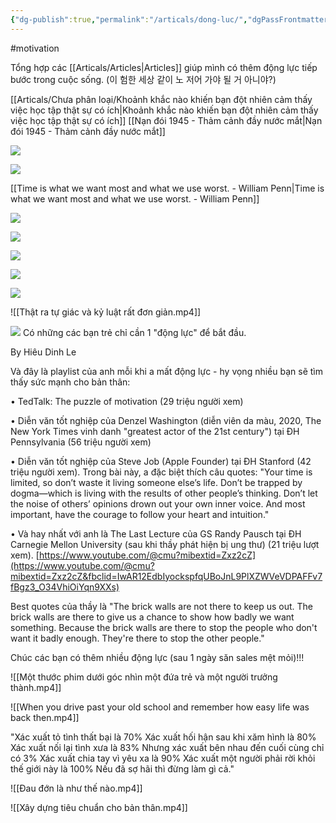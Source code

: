 ```yaml
---
{"dg-publish":true,"permalink":"/articals/dong-luc/","dgPassFrontmatter":true}
---
```


#motivation 

Tổng hợp các [[Articals/Articles\|Articles]] giúp mình có thêm động lực tiếp bước trong cuộc sống. (이 험한 세상 같이 노 저어 가야 될 거 아니야?)

[[Articals/Chưa phân loại/Khoảnh khắc nào khiến bạn đột nhiên cảm thấy việc học tập thật sự có ích\|Khoảnh khắc nào khiến bạn đột nhiên cảm thấy việc học tập thật sự có ích]]
[[Nạn đói 1945 - Thảm cảnh đầy nước mắt\|Nạn đói 1945 - Thảm cảnh đầy nước mắt]]

![](https://i.imgur.com/CK3xZD4.png)

![](https://i.imgur.com/0TZvzc6.png)

[[Time is what we want most and what we use worst. - William Penn\|Time is what we want most and what we use worst. - William Penn]]

![](https://i.imgur.com/JN42wb2.png)

![](https://i.imgur.com/4nQzeVj.png)

![](https://i.imgur.com/vmqVt98.png)

![](https://i.imgur.com/e8tHhEa.png)

![](https://i.imgur.com/7MPlzBE.jpg)

![[Thật ra tự giác và kỷ luật rất đơn giản.mp4]]

![](https://i.imgur.com/rV3MjzG.png)
Có những các bạn trẻ chỉ cần 1 "động lực" để bắt đầu.

By Hiêu Dinh Le

Và đây là playlist của anh mỗi khi a mất động lực - hy vọng nhiều bạn sẽ tìm thấy sức mạnh cho bản thân:

• TedTalk: The puzzle of motivation (29 triệu người xem)

• Diễn văn tốt nghiệp của Denzel Washington (diễn viên da màu, 2020, The New York Times vinh danh "greatest actor of the 21st century") tại ĐH Pennsylvania (56 triệu người xem)

• Diễn văn tốt nghiệp của Steve Job (Apple Founder) tại ĐH Stanford (42 triệu người xem). Trong bài này, a đặc biệt thích câu quotes: "Your time is limited, so don’t waste it living someone else’s life. Don’t be trapped by dogma—which is living with the results of other people’s thinking. Don’t let the noise of others’ opinions drown out your own inner voice. And most important, have the courage to follow your heart and intuition."

• Và hay nhất với anh là The Last Lecture của GS Randy Pausch tại ĐH Carnegie Mellon University (sau khi thầy phát hiện bị ung thư) (21 triệu lượt xem). [https://www.youtube.com/@cmu?mibextid=Zxz2cZ](https://www.youtube.com/@cmu?mibextid=Zxz2cZ&fbclid=IwAR12EdbIyockspfqUBoJnL9PlXZWVeVDPAFFv7fBgz3_O34VhiOiYqn9XXs)

Best quotes của thầy là "The brick walls are not there to keep us out. The brick walls are there to give us a chance to show how badly we want something. Because the brick walls are there to stop the people who don't want it badly enough. They're there to stop the other people."

Chúc các bạn có thêm nhiều động lực (sau 1 ngày săn sales mệt mỏi)!!!

![[Một thước phim dưới góc nhìn một đứa trẻ và một người trưởng thành.mp4]]

![[When you drive past your old school and remember how easy life was back then.mp4]]

"Xác xuất tỏ tình thất bại là 70%
Xác xuất hối hận sau khi xăm hình là 80%
Xác xuất nối lại tình xưa là 83%
Nhưng xác xuất bên nhau đến cuối cùng chỉ có 3%
Xác xuất chia tay vì yêu xa là 90%
Xác xuất một người phải rời khỏi thế giới này là 100%
Nếu đã sợ hãi thì đừng làm gì cả."

![[Đau đớn là như thế nào.mp4]]

![[Xây dựng tiêu chuẩn cho bản thân.mp4]]

